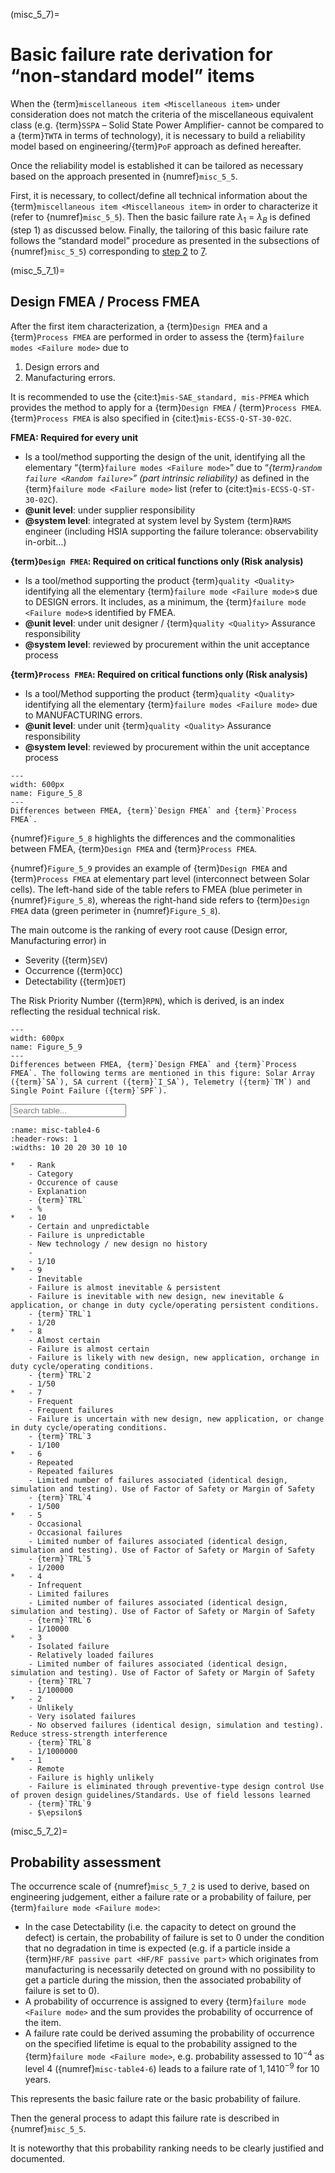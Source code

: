 (misc_5_7)=
# Basic failure rate derivation for “non-standard model” items
When the {term}`miscellaneous item <Miscellaneous item>` under consideration does not match the criteria of the miscellaneous equivalent class (e.g. {term}`SSPA` – Solid State Power Amplifier- cannot be compared to a {term}`TWTA` in terms of technology), it is necessary to build a reliability model based on engineering/{term}`PoF` approach as defined hereafter.

Once the reliability model is established it can be tailored as necessary based on the approach presented in {numref}`misc_5_5`.

First, it is necessary, to collect/define all technical information about the {term}`miscellaneous item <Miscellaneous item>` in order to characterize it (refer to {numref}`misc_5_5`). Then the basic failure rate $\lambda_{1}$ = $\lambda_{B}$ is defined (step 1) as discussed below. Finally, the tailoring of this basic failure rate follows the “standard model” procedure as presented in the subsections of {numref}`misc_5_5`) corresponding to [step 2](misc_step2) to [7](misc_step7).


(misc_5_7_1)=
## Design FMEA / Process FMEA

After the first item characterization, a {term}`Design FMEA` and a {term}`Process FMEA` are performed in order to assess the {term}`failure modes <Failure mode>` due to 

1. Design errors and
2. Manufacturing errors.

It is recommended to use the {cite:t}`mis-SAE_standard, mis-PFMEA` which provides the method to apply for a {term}`Design FMEA` / {term}`Process FMEA`. {term}`Process FMEA` is also specified in {cite:t}`mis-ECSS-Q-ST-30-02C`.

**FMEA: Required for every unit**

* Is a tool/method supporting the design of the unit, identifying all the elementary “{term}`failure modes <Failure mode>`” due to “_{term}`random failure <Random failure>`” (part intrinsic reliability)_ as defined in the {term}`failure mode <Failure mode>` list (refer to {cite:t}`mis-ECSS-Q-ST-30-02C`). 
* **@unit level**: under supplier responsibility
* **@system level**: integrated at system level by System {term}`RAMS` engineer (including HSIA supporting the failure tolerance: observability in-orbit…)

**{term}`Design FMEA`: Required on critical functions only (Risk analysis)**

* Is a tool/method supporting the product {term}`quality <Quality>` identifying all the elementary {term}`failure mode <Failure mode>`s due to DESIGN errors. It includes, as a minimum, the {term}`failure mode <Failure mode>`s identified by FMEA.
* **@unit level**: under unit designer / {term}`quality <Quality>` Assurance responsibility
* **@system level**: reviewed by procurement within the unit acceptance process

**{term}`Process FMEA`: Required on critical functions only (Risk analysis)**

* Is a tool/Method supporting the product {term}`quality <Quality>` identifying all the elementary {term}`failure modes <Failure mode>` due to MANUFACTURING errors.
* **@unit level**: under unit {term}`quality <Quality>` Assurance responsibility
* **@system level**: reviewed by procurement within the unit acceptance process

```{figure} ../../picture/figure4_8.png
---
width: 600px
name: Figure_5_8
---
Differences between FMEA, {term}`Design FMEA` and {term}`Process FMEA`.
```

{numref}`Figure_5_8` highlights the differences and the commonalities between FMEA, {term}`Design FMEA` and {term}`Process FMEA`.

{numref}`Figure_5_9`  provides an example of {term}`Design FMEA` and {term}`Process FMEA` at elementary part level (interconnect between Solar cells). The left-hand side of the table refers to FMEA (blue perimeter in {numref}`Figure_5_8`), whereas the right-hand side refers to {term}`Design FMEA` data (green perimeter in {numref}`Figure_5_8`).

The main outcome is the ranking of every root cause (Design error, Manufacturing error) in

* Severity ({term}`SEV`)
* Occurrence ({term}`OCC`)
* Detectability ({term}`DET`)

The Risk Priority Number ({term}`RPN`), which is derived, is an index reflecting the residual technical risk.

```{figure} ../../picture/figure4_10.png
---
width: 600px
name: Figure_5_9
---
Differences between FMEA, {term}`Design FMEA` and {term}`Process FMEA`. The following terms are mentioned in this figure: Solar Array ({term}`SA`), SA current ({term}`I_SA`), Telemetry ({term}`TM`) and Single Point Failure ({term}`SPF`).
```

<input type="text" class="myInput" id="myInput" onkeyup="searchTableJupyter(this, 'misc-table4-6')" placeholder="Search table...">

```{list-table} Occurrence scale with 10 levels
:name: misc-table4-6
:header-rows: 1
:widths: 10 20 20 30 10 10

*   - Rank
    - Category
    - Occurence of cause
    - Explanation
    - {term}`TRL`
    - %
*   - 10
    - Certain and unpredictable
    - Failure is unpredictable
    - New technology / new design no history
    - 
    - 1/10
*   - 9
    - Inevitable
    - Failure is almost inevitable & persistent
    - Failure is inevitable with new design, new inevitable & application, or change in duty cycle/operating persistent conditions.
    - {term}`TRL`1
    - 1/20
*   - 8
    - Almost certain
    - Failure is almost certain
    - Failure is likely with new design, new application, orchange in duty cycle/operating conditions.
    - {term}`TRL`2
    - 1/50
*   - 7
    - Frequent
    - Frequent failures
    - Failure is uncertain with new design, new application, or change in duty cycle/operating conditions.
    - {term}`TRL`3
    - 1/100
*   - 6
    - Repeated
    - Repeated failures
    - Limited number of failures associated (identical design, simulation and testing). Use of Factor of Safety or Margin of Safety
    - {term}`TRL`4
    - 1/500
*   - 5
    - Occasional
    - Occasional failures
    - Limited number of failures associated (identical design, simulation and testing). Use of Factor of Safety or Margin of Safety
    - {term}`TRL`5
    - 1/2000
*   - 4
    - Infrequent
    - Limited failures 
    - Limited number of failures associated (identical design, simulation and testing). Use of Factor of Safety or Margin of Safety
    - {term}`TRL`6
    - 1/10000
*   - 3
    - Isolated failure
    - Relatively loaded failures
    - Limited number of failures associated (identical design, simulation and testing). Use of Factor of Safety or Margin of Safety
    - {term}`TRL`7
    - 1/100000
*   - 2
    - Unlikely
    - Very isolated failures
    - No observed failures (identical design, simulation and testing). Reduce stress-strength interference
    - {term}`TRL`8
    - 1/1000000
*   - 1
    - Remote
    - Failure is highly unlikely
    - Failure is eliminated through preventive-type design control Use of proven design guidelines/Standards. Use of field lessons learned
    - {term}`TRL`9
    - $\epsilon$
```

(misc_5_7_2)=
## Probability assessment

The occurrence scale of {numref}`misc_5_7_2` is used to derive, based on engineering judgement, either a failure rate or a probability of failure, per {term}`failure mode <Failure mode>`:

* In the case Detectability (i.e. the capacity to detect on ground the defect) is certain, the probability of failure is set to 0 under the condition that no degradation in time is expected (e.g.  if a particle inside a {term}`HF/RF passive part <HF/RF passive part>` which originates from manufacturing is necessarily detected on ground with no possibility to get a particle during the mission, then the associated probability of failure is set to 0).
* A probability of occurrence is assigned to every {term}`failure mode <Failure mode>` and the sum provides the probability of occurrence of the item.
* A failure rate could be derived assuming the probability of occurrence on the specified lifetime is equal to the probability assigned to the {term}`failure mode <Failure mode>`, e.g. probability assessed to $10^{-4}$ as level 4 ({numref}`misc-table4-6`) leads to a failure rate of $1,14 10^{-9}$ for 10 years.


This represents the basic failure rate or the basic probability of failure.

Then the general process to adapt this failure rate is described in {numref}`misc_5_5`.

It is noteworthy that this probability ranking needs to be clearly justified and documented.
